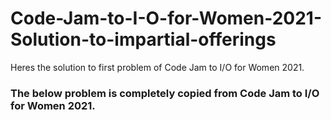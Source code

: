 # Code-Jam-to-I-O-for-Women-2021-Solution-to-impartial-offerings
Heres the solution to first problem of Code Jam to I/O for Women 2021.


### The below problem is completely copied from Code Jam to I/O for Women 2021.

